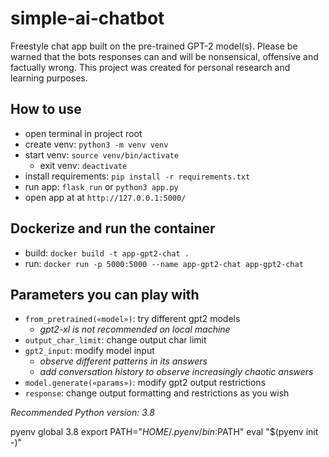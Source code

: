 # simple-ai-chatbot

Freestyle chat app built on the pre-trained GPT-2 model(s).
Please be warned that the bots responses can and will be nonsensical, offensive and factually wrong.
This project was created for personal research and learning purposes. 


## How to use

- open terminal in project root
- create venv: ```python3 -m venv venv```
- start venv: ```source venv/bin/activate ```
    - exit venv: ```deactivate```
- install requirements: ```pip install -r requirements.txt```
- run app: ```flask run``` or ```python3 app.py```
- open app at at ```http://127.0.0.1:5000/```


## Dockerize and run the container

- build: ```docker build -t app-gpt2-chat .```
- run: ```docker run -p 5000:5000 --name app-gpt2-chat app-gpt2-chat```


## Parameters you can play with

- ```from_pretrained(«model»)```: try different gpt2 models
    - *gpt2-xl is not recommended on local machine*
- ```output_char_limit```: change output char limit
- ```gpt2_input```: modify model input
    - *observe different patterns in its answers*
    - *add conversation history to observe increasingly chaotic answers*
- ```model.generate(«params»)```: modify gpt2 output restrictions
- ```response```: change output formatting and restrictions as you wish

*Recommended Python version: 3.8*

pyenv global 3.8
export PATH="$HOME/.pyenv/bin:$PATH"
eval "$(pyenv init -)"
